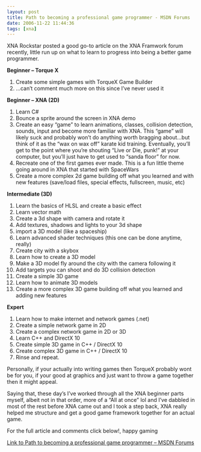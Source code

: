```yaml
---
layout: post
title: Path to becoming a professional game programmer - MSDN Forums
date: 2006-11-22 11:44:36
tags: [xna]
---
```


XNA Rockstar posted a good go-to article on the XNA Framwork forum recently, little run up on what to learn to progress into being a better game programmer.

**Beginner – Torque X**

1. Create some simple games with TorqueX Game Builder
2. …can’t comment much more on this since I’ve never used it

**Beginner – XNA (2D)**

1. Learn C#
2. Bounce a sprite around the screen in XNA demo
3. Create an easy “game” to learn animations, classes, collision detection, sounds, input and become more familiar with XNA.  This “game” will likely suck and probably won’t do anything worth bragging about…but think of it as the “wax on wax off” karate kid training.  Eventually, you’ll get to the point where you’re shouting “Live or Die, punk!” at your computer, but you’ll just have to get used to “sanda floor” for now.
4. Recreate one of the first games ever made.  This is a fun little theme going around in XNA that started with SpaceWars
5. Create a more complex 2d game building off what you learned and with new features (save/load files, special effects, fullscreen, music, etc)

**Intermediate (3D)**

1. Learn the basics of HLSL and create a basic effect
2. Learn vector math
3. Create a 3d shape with camera and rotate it
4. Add textures, shadows and lights to your 3d shape
5. import a 3D model (like a spaceship)
6. Learn advanced shader techniques (this one can be done anytime, really)
7. Create city with a skybox
8. Learn how to create a 3D model
9. Make a 3D model fly around the city with the camera following it
10. Add targets you can shoot and do 3D collision detection
11. Create a simple 3D game
12. Learn how to animate 3D models
13. Create a more complex 3D game building off what you learned and adding new features

**Expert**

1. Learn how to make internet and network games (.net)
2. Create a simple network game in 2D
3. Create a complex network game in 2D or 3D
4. Learn C++ and DirectX 10
5. Create simple 3D game in C++ / DirectX 10
6. Create complex 3D game in C++ / DirectX 10
7. Rinse and repeat.

Personally, if your actually into writing games then TorqueX probably wont be for you, if your good at graphics and just want to throw a game together then it might appeal.

Saying that, these day’s I’ve worked through all the XNA beginner parts myself, albeit not in that order, more of a “All at once” lol  and I’ve dabbled in most of the rest before XNA came out and I took a step back, XNA really helped me structure and get a good game framework together for an actual game.

For the full article and comments click below!, happy gaming

[Link to Path to becoming a professional game programmer – MSDN Forums](http://forums.microsoft.com/MSDN/ShowPost?PostID=947086&SiteID=1)

